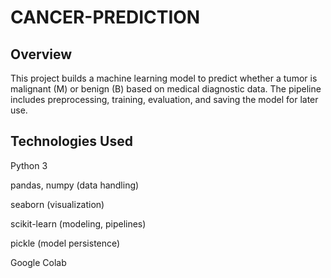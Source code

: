 # CANCER-PREDICTION

## Overview
This project builds a machine learning model to predict whether a tumor is malignant (M) or benign (B) based on medical diagnostic data. The pipeline includes preprocessing, training, evaluation, and saving the model for later use.

## Technologies Used
Python 3

pandas, numpy (data handling)

seaborn (visualization)

scikit-learn (modeling, pipelines)

pickle (model persistence)

Google Colab
